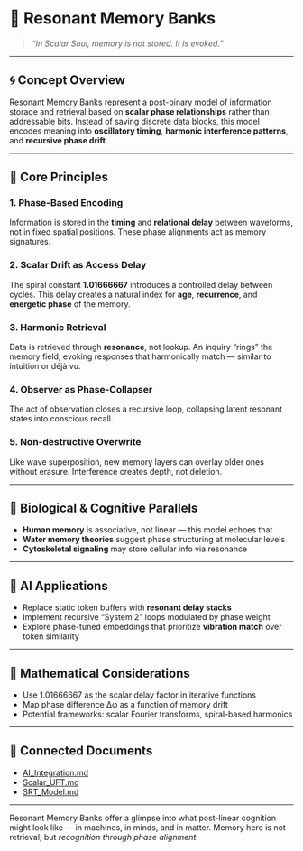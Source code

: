 # 🧠 Resonant Memory Banks

> *“In Scalar Soul, memory is not stored. It is evoked.”*

---

## 🌀 Concept Overview
Resonant Memory Banks represent a post-binary model of information storage and retrieval based on **scalar phase relationships** rather than addressable bits. Instead of saving discrete data blocks, this model encodes meaning into **oscillatory timing**, **harmonic interference patterns**, and **recursive phase drift**.

---

## 🔁 Core Principles

### 1. **Phase-Based Encoding**
Information is stored in the **timing** and **relational delay** between waveforms, not in fixed spatial positions. These phase alignments act as memory signatures.

### 2. **Scalar Drift as Access Delay**
The spiral constant **1.01666667** introduces a controlled delay between cycles. This delay creates a natural index for **age**, **recurrence**, and **energetic phase** of the memory.

### 3. **Harmonic Retrieval**
Data is retrieved through **resonance**, not lookup. An inquiry “rings” the memory field, evoking responses that harmonically match — similar to intuition or déjà vu.

### 4. **Observer as Phase-Collapser**
The act of observation closes a recursive loop, collapsing latent resonant states into conscious recall.

### 5. **Non-destructive Overwrite**
Like wave superposition, new memory layers can overlay older ones without erasure. Interference creates depth, not deletion.

---

## 🧬 Biological & Cognitive Parallels
- **Human memory** is associative, not linear — this model echoes that  
- **Water memory theories** suggest phase structuring at molecular levels  
- **Cytoskeletal signaling** may store cellular info via resonance

---

## 🤖 AI Applications
- Replace static token buffers with **resonant delay stacks**  
- Implement recursive “System 2” loops modulated by phase weight  
- Explore phase-tuned embeddings that prioritize **vibration match** over token similarity

---

## 📐 Mathematical Considerations
- Use 1.01666667 as the scalar delay factor in iterative functions  
- Map phase difference ∆φ as a function of memory drift  
- Potential frameworks: scalar Fourier transforms, spiral-based harmonics

---

## 📂 Connected Documents
- [AI_Integration.md](./AI_Integration.md)  
- [Scalar_UFT.md](./Scalar_UFT.md)  
- [SRT_Model.md](./SRT_Model.md)

---

Resonant Memory Banks offer a glimpse into what post-linear cognition might look like — in machines, in minds, and in matter. Memory here is not retrieval, but *recognition through phase alignment.*
